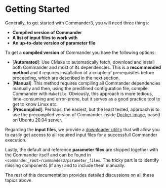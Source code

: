 # Getting Started

Generally, to get started with Commander3, you will need three things:

* **Compiled version of Commander**
* **A list of input files to work with**
* **An up-to-date version of parameter file**

To get a **compiled version** of Commander you have the following options:

- [**Automated**]: Use CMake to automatically fetch, download and install both Commander and 
  most of its dependencies. This is a **recommended method** and it requires installation of 
  a couple of prerequisites before proceeding, which are described in the next section. 
- [**Manual**]: This method requires compiling all Commander dependencies manually and then, 
  using the predifined configuration file, compile Commander with `Makefile`. Obviously, this 
  approach is more tedious, time-consuming and error-prone, but it serves as a good practice 
  tool to get to know Linux etc.
- [**Precompiled**]: Perhaps, the easiest, but the least tested, approach is to use the 
  precompiled version of Commander inside [Docker image](/01_user_manual/docker/README.md), 
  based on Ubuntu 20.04 server. 

Regarding the **input files**, we provide a [downloader
utility](/01_user_manual/downloader/index.md) that will allow you to
easily get access to all required input files for a successfull
Commander execution.

Lastly, the default and reference **parameter files** are shipped together with the Commander itself 
and can be found in `<commander_root>/commander3/parameter_files`. The tricky part is to identify
missing components (if any) and to include them manually. 

The rest of this documentation provides detailed discussions on all these topics above.
